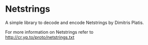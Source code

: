 # Netstrings
A simple library to decode and encode Netstrings by Dimitris Platis.

For more information on Netstrings refer to http://cr.yp.to/proto/netstrings.txt